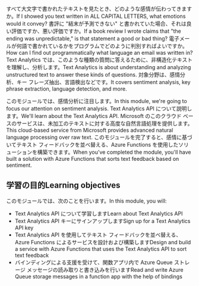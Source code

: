 <span data-ttu-id="545a8-101">すべて大文字で書かれたテキストを見たとき、どのような感情が伝わってきますか。</span><span class="sxs-lookup"><span data-stu-id="545a8-101">If I showed you text written in ALL CAPITAL LETTERS, what emotions would it convey?</span></span> <span data-ttu-id="545a8-102">書評に "結末が予測できない" と書かれていた場合、それは良い評価ですか、悪い評価ですか。</span><span class="sxs-lookup"><span data-stu-id="545a8-102">If a book review I wrote claims that "the ending was unpredictable," is that statement a good or bad thing?</span></span> <span data-ttu-id="545a8-103">電子メールが何語で書かれているかをプログラムでどのように判別すればよいですか。</span><span class="sxs-lookup"><span data-stu-id="545a8-103">How can I find out programmatically what language an email was written in?</span></span> <span data-ttu-id="545a8-104">Text Analytics では、このような種類の質問に答えるために、非構造化テキストを理解し、分析します。</span><span class="sxs-lookup"><span data-stu-id="545a8-104">Text Analytics is about understanding and analyzing unstructured text to answer these kinds of questions.</span></span> <span data-ttu-id="545a8-105">対象分野は、感情分析、キー フレーズ抽出、言語検出などです。</span><span class="sxs-lookup"><span data-stu-id="545a8-105">It covers sentiment analysis, key phrase extraction, language detection, and more.</span></span>

 <span data-ttu-id="545a8-106">このモジュールでは、感情分析に注目します。</span><span class="sxs-lookup"><span data-stu-id="545a8-106">In this module, we're going to focus our attention on sentiment analysis.</span></span> <span data-ttu-id="545a8-107">Text Analytics API について説明します。</span><span class="sxs-lookup"><span data-stu-id="545a8-107">We'll learn about the Text Analytics API.</span></span> <span data-ttu-id="545a8-108">Microsoft のこのクラウド ベースのサービスは、未加工のテキストに対する高度な自然言語処理を提供します。</span><span class="sxs-lookup"><span data-stu-id="545a8-108">This cloud-based service from Microsoft provides advanced natural language processing over raw text.</span></span> <span data-ttu-id="545a8-109">このモジュールを完了すると、感情に基づいてテキスト フィードバックを並べ替える、Azure Functions を使用したソリューションを構築できます。</span><span class="sxs-lookup"><span data-stu-id="545a8-109">When you've completed the module, you'll have built a solution with Azure Functions that sorts text feedback based on sentiment.</span></span>

## <a name="learning-objectives"></a><span data-ttu-id="545a8-110">学習の目的</span><span class="sxs-lookup"><span data-stu-id="545a8-110">Learning objectives</span></span>  

<span data-ttu-id="545a8-111">このモジュールでは、次のことを行います。</span><span class="sxs-lookup"><span data-stu-id="545a8-111">In this module, you will:</span></span>

- <span data-ttu-id="545a8-112">Text Analytics API について学習します</span><span class="sxs-lookup"><span data-stu-id="545a8-112">Learn about Text Analytics API</span></span>
- <span data-ttu-id="545a8-113">Text Analytics API キーにサインアップします</span><span class="sxs-lookup"><span data-stu-id="545a8-113">Sign up for a Text Analytics API key</span></span>
- <span data-ttu-id="545a8-114">Text Analytics API を使用してテキスト フィードバックを並べ替える、Azure Functions によるサービスを設計および構築します</span><span class="sxs-lookup"><span data-stu-id="545a8-114">Design and build a service with Azure Functions that uses the Text Analytics API to sort text feedback</span></span>
- <span data-ttu-id="545a8-115">バインディングによる支援を受けて、関数アプリ内で Azure Queue ストレージ メッセージの読み取りと書き込みを行います</span><span class="sxs-lookup"><span data-stu-id="545a8-115">Read and write Azure Queue storage messages in a function app with the help of bindings</span></span>
